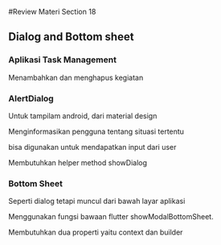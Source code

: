 #Review Materi Section 18
<h2>Dialog and Bottom sheet</h2>
<h3>Aplikasi Task Management</h3>
<P>Menambahkan dan menghapus kegiatan</P>
<h3>AlertDialog</h3>
<P>Untuk tampilam android, dari material design</P>
<P>Menginformasikan pengguna tentang situasi tertentu</P>
<P>bisa digunakan untuk mendapatkan input dari user</P>
<P>Membutuhkan helper method showDialog</P>
<h3>Bottom Sheet</h3>
<P>Seperti dialog tetapi muncul dari bawah layar aplikasi</P>
<P>Menggunakan fungsi bawaan flutter showModalBottomSheet.</P>
<P>Membutuhkan dua properti yaitu context dan builder</P>